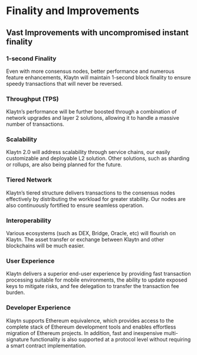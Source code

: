# Finality and Improvements <a id="finality-and-improvements"></a>

## Vast Improvements with uncompromised instant finality <a id="vast-improvements-with-uncompromised-finality"></a>

### 1-second Finality <a id="finality"></a>
Even with more consensus nodes, better performance and numerous feature enhancements, Klaytn will maintain 1-second block finality to ensure speedy transactions that will never be reversed.

### Throughput (TPS) <a id="throughput"></a>
Klaytn’s performance will be further boosted through a combination of network upgrades and layer 2 solutions, allowing it to handle a massive number of transactions.

### Scalability <a id="scalability"></a>
Klaytn 2.0 will address scalability through service chains, our easily customizable and deployable L2 solution. Other solutions, such as sharding or rollups, are also being planned for the future.

### Tiered Network <a id="tiered-network"></a>
Klaytn’s tiered structure delivers transactions to the consensus nodes effectively by distributing the workload for greater stability. Our nodes are also continuously fortified to ensure seamless operation.

### Interoperability <a id="interoperability"></a>
Various ecosystems (such as DEX, Bridge, Oracle, etc) will flourish on Klaytn. The asset transfer or exchange between Klaytn and other blockchains will be much easier.

### User Experience <a id="user-experience"></a>
Klaytn delivers a superior end-user experience by providing fast transaction processing suitable for mobile environments, the ability to update exposed keys to mitigate risks, and fee delegation to transfer the transaction fee burden.

### Developer Experience <a id="developer-experience"></a>
Klaytn supports Ethereum equivalence, which provides access to the complete stack of Ethereum development tools and enables effortless migration of Ethereum projects. In addition, fast and inexpensive multi-signature functionality is also supported at a protocol level without requiring a smart contract implementation.
